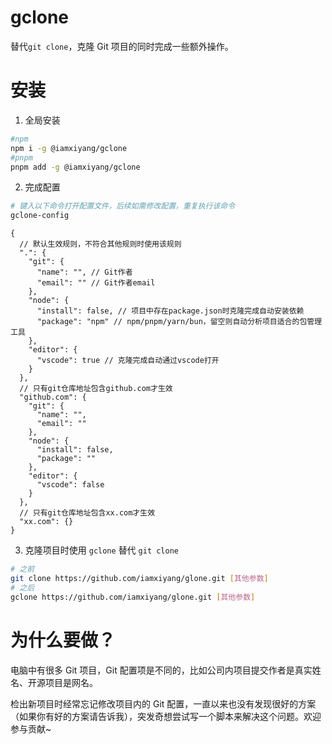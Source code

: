 # gclone

替代`git clone`，克隆 Git 项目的同时完成一些额外操作。

# 安装

1. 全局安装

```bash
#npm
npm i -g @iamxiyang/gclone
#pnpm
pnpm add -g @iamxiyang/gclone
```

2. 完成配置

```bash
# 键入以下命令打开配置文件，后续如需修改配置，重复执行该命令
gclone-config
```

```jsonc
{
  // 默认生效规则，不符合其他规则时使用该规则
  ".": {
    "git": {
      "name": "", // Git作者
      "email": "" // Git作者email
    },
    "node": {
      "install": false, // 项目中存在package.json时克隆完成自动安装依赖
      "package": "npm" // npm/pnpm/yarn/bun，留空则自动分析项目适合的包管理工具
    },
    "editor": {
      "vscode": true // 克隆完成自动通过vscode打开
    }
  },
  // 只有git仓库地址包含github.com才生效
  "github.com": {
    "git": {
      "name": "",
      "email": ""
    },
    "node": {
      "install": false,
      "package": ""
    },
    "editor": {
      "vscode": false
    }
  },
  // 只有git仓库地址包含xx.com才生效
  "xx.com": {}
}
```

3. 克隆项目时使用 `gclone` 替代 `git clone`

```bash
# 之前
git clone https://github.com/iamxiyang/glone.git [其他参数]
# 之后
gclone https://github.com/iamxiyang/glone.git [其他参数]
```

# 为什么要做？

电脑中有很多 Git 项目，Git 配置项是不同的，比如公司内项目提交作者是真实姓名、开源项目是网名。

检出新项目时经常忘记修改项目内的 Git 配置，一直以来也没有发现很好的方案（如果你有好的方案请告诉我），突发奇想尝试写一个脚本来解决这个问题。欢迎参与贡献~